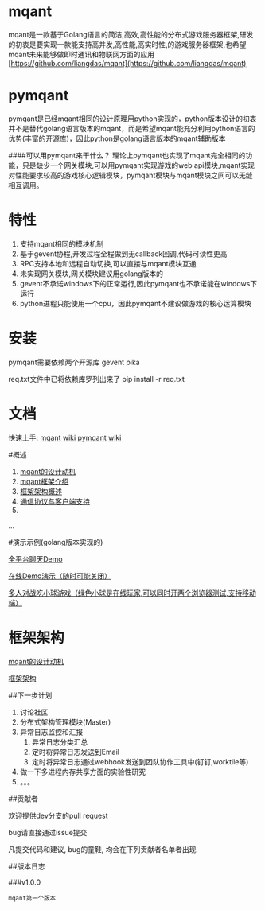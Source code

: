 # mqant
mqant是一款基于Golang语言的简洁,高效,高性能的分布式游戏服务器框架,研发的初衷是要实现一款能支持高并发,高性能,高实时性,的游戏服务器框架,也希望mqant未来能够做即时通讯和物联网方面的应用
[https://github.com/liangdas/mqant](https://github.com/liangdas/mqant)

# pymqant
pymqant是已经mqant相同的设计原理用python实现的，python版本设计的初衷并不是替代golang语言版本的mqant，而是希望mqant能充分利用python语言的优势(丰富的开源库)，因此python是golang语言版本的mqant辅助版本

####可以用pymqant来干什么？
理论上pymqant也实现了mqant完全相同的功能，只是缺少一个网关模块,可以用pymqant实现游戏的web api模块,mqant实现对性能要求较高的游戏核心逻辑模块，pymqant模块与mqant模块之间可以无缝相互调用。

#	特性
1. 支持mqant相同的模块机制
2. 基于gevent协程,开发过程全程做到无callback回调,代码可读性更高
3. RPC支持本地和远程自动切换,可以直接与mqant模块互通
4. 未实现网关模块,网关模块建议用golang版本的
5. gevent不承诺windows下的正常运行,因此pymqant也不承诺能在windows下运行
6. python进程只能使用一个cpu，因此pymqant不建议做游戏的核心运算模块


# 安装
pymqant需要依赖两个开源库
gevent
pika

req.txt文件中已将依赖库罗列出来了
pip install -r req.txt


#	文档

 快速上手:
 [mqant wiki](https://github.com/liangdas/mqant/wiki)
 [pymqant wiki](https://github.com/liangdas/pymqant/wiki)
 
#概述
 
1. [mqant的设计动机](https://github.com/liangdas/mqant/wiki/mqant%E7%9A%84%E8%AE%BE%E8%AE%A1%E5%8A%A8%E6%9C%BA)
2. [mqant框架介绍](https://github.com/liangdas/mqant/wiki/%E%AC%A2%E8%BF%8E%E4%BD%BF%E7%94%A8mqant)
3. [框架架构概述](https://github.com/liangdas/mqant/wiki/mqant%E6%A1%86%E6%9E%B6%E6%A6%82%E8%BF%B0)
4. [通信协议与客户端支持](https://github.com/liangdas/mqant/wiki/%E9%80%9A%E4%BF%A1%E5%8D%8F%E8%AE%AE%E4%B8%8E%E5%AE%A2%E6%88%B7%E7%AB%AF%E6%94%AF%E6%8C%81%E4%BB%8B%E7%BB%8D)
5. 
...

#演示示例(golang版本实现的)

 [全平台聊天Demo](https://github.com/liangdas/mqantserver)
 
 [在线Demo演示（随时可能关闭）](https://www.h5link.com/mqant/index.html)
 
 [多人对战吃小球游戏（绿色小球是在线玩家,可以同时开两个浏览器测试,支持移动端）](https://www.h5link.com/hitball/index.html)
 
 
 

#	框架架构
[mqant的设计动机](https://github.com/liangdas/mqant/wiki/mqant%E7%9A%84%E8%AE%BE%E8%AE%A1%E5%8A%A8%E6%9C%BA)

[框架架构](https://github.com/liangdas/mqant/wiki/mqant%E6%A1%86%E6%9E%B6%E6%A6%82%E8%BF%B0)

##下一步计划
1. 讨论社区
2. 分布式架构管理模块(Master)
3. 异常日志监控和汇报
	1. 异常日志分类汇总
	2. 定时将异常日志发送到Email
	3. 定时将异常日志通过webhook发送到团队协作工具中(钉钉,worktile等)
4. 做一下多进程内存共享方面的实验性研究
5. 。。。

##贡献者

欢迎提供dev分支的pull request

bug请直接通过issue提交

凡提交代码和建议, bug的童鞋, 均会在下列贡献者名单者出现





##版本日志


		
###v1.0.0

	mqant第一个版本
	
